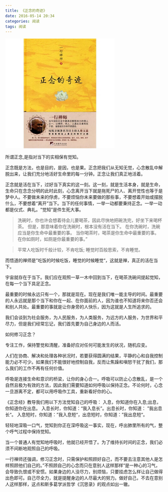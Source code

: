```yaml
---
title: 《正念的奇迹》
date: 2016-05-14 20:34
categories: 阅读
tags: 阅读
---
```


![正念的奇迹封面](/assets/images/book/zhengniandeqiji.jpg)

所谓正念,是指对当下的实相保有觉知。

正念既是方法，也是目的，是因，也是果。正念把我们从无知无觉，心念散乱中解脱出来，让我们充分地活好生命里的每一分钟。正念让我们真正地活着。

正念就是活在当下，过好当下真实的这一刻。这一刻，就是生活本身，就是生命，生命只在念念分明的此时此刻，心念离开当下就是拖死尸的人、离开觉性也等于是梦中人。不要做未来的俘虏，不要烦恼你未来要做的那些事，不要想着开始或摆脱什么，不要想着“离开”当下。当下的任何事情，一举一动都要秉持正念。一举一动都是仪式、典礼。“觉知”是件生死大事。

> 洗碗时，你也许会想着待会儿要喝茶，因此尽快地把碗洗完，好坐下来喝杯茶。
> 但是，那意味着你在洗碗时，根本没有活在当下。
> 在你洗碗时，洗碗应当是你生命中最重要的事。
> 当你喝茶时，喝茶是你生命中最重要的事。
> 在你如厕时，如厕是你最重要的事。”

> 平常人吃饭时千般计较，不肯吃饭;
> 睡觉时百般思索，不肯睡觉。

而悟道的禅师是”吃饭的时候吃饭，睡觉的时候睡觉“，这就是禅，真正的活在当下。

宇宙就存在于当下。我们应在观照一草一木中回到当下，在喝茶洗碗间提起觉知，在每一个当下具足正念。

最重要的时候永远只有一个，那就是现在。现在是我们唯一能主导的时间。最重要的人永远就是那个当下和你在一起、在你面前的人，因为谁也不知道将来你否还会和别人共处。最重要的事就是让你身旁的人快乐，因为这就是人生所追求的。

我们会谈到为社会服务，为人民服务，为人类服务，为远方的人服务，为世界和平尽力，但是我们经常忘记，我们首先要为自己身边的人而活。


如何修习正念？

专注工作，保持警觉和清醒，准备好应对任何可能发生的状况，随机应变。

人们在协商、解决和处理各种状况时，若要获得圆满的结果，平静的心和自我控制能力必不可少。如果我们不能很好地控制自我，反而让焦躁和嗔怒干扰了我们，那么我们的工作不再有任何价值。

呼吸是连接生命和意识的桥梁，让你的身心合一。呼吸可以防止心念散乱，是一个自然且极为有效的方法，因此我们需要知道如何呼吸以保持正念。不论何时，心念一旦游离不定，都可以用呼吸作工具，重新看好你的心。

《正念经》教导我们用以下方法觉知自己的呼吸：
入息，你知道你在入息;出息，你知道你在出息。
入息长时，你知道：“我入息长”。出息长时，你知道： ”我出息长“。
入息短时，你知道：”我入息短“，出息短时，你知道：”我出息短“。

轻轻地深吸一口气，觉知到你正在深呼吸这一事实，现在，呼出肺里所有的气，整个呼气过程中保持觉知。

当一个普通人有觉知地呼吸时，他就已经开悟了。为了维持长时间的正念，我们必须不间断地观照自己的呼吸。

一行禅师还强调，修习正念时，只需保护和照顾好自己，而不要去注意其他人是怎样照顾他们自己的。”不照顾自己的心念而只在意别人这样那样“是一种心的习气，会导致仇恨或不安惯。如果身边的人没尽力，别烦恼，只要挂虑怎么样让自己做得出色即可。自己尽全力，就是提醒身边的人尽最大的努力。做好自己，不去在意别人这样那样，这点和斯多葛学派哲学《沉思录》的观点如出一辙。

